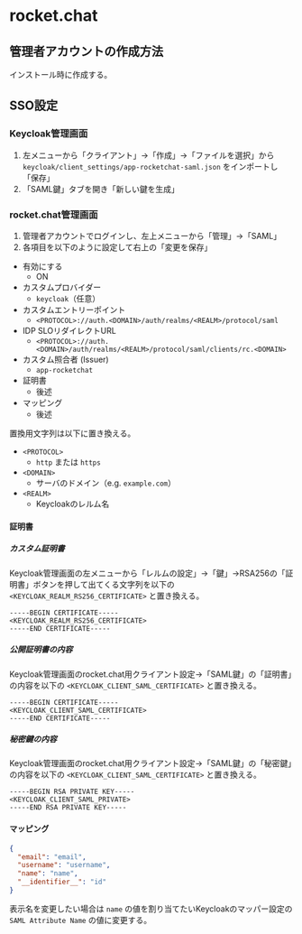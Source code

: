 # rocket.chat

## 管理者アカウントの作成方法

インストール時に作成する。

## SSO設定

### Keycloak管理画面

1. 左メニューから「クライアント」→「作成」→「ファイルを選択」から `keycloak/client_settings/app-rocketchat-saml.json` をインポートし「保存」
2. 「SAML鍵」タブを開き「新しい鍵を生成」

### rocket.chat管理画面

1. 管理者アカウントでログインし、左上メニューから「管理」→「SAML」
2. 各項目を以下のように設定して右上の「変更を保存」

- 有効にする
    - ON
- カスタムプロバイダー
    - `keycloak`（任意）
- カスタムエントリーポイント
    - `<PROTOCOL>://auth.<DOMAIN>/auth/realms/<REALM>/protocol/saml`
- IDP SLOリダイレクトURL
    - `<PROTOCOL>://auth.<DOMAIN>/auth/realms/<REALM>/protocol/saml/clients/rc.<DOMAIN>`
- カスタム照合者 (Issuer)
    - `app-rocketchat`
- 証明書
    - 後述
- マッピング
    - 後述

置換用文字列は以下に置き換える。

- `<PROTOCOL>`
    - `http` または `https`
- `<DOMAIN>`
    - サーバのドメイン（e.g. `example.com`）
- `<REALM>`
    - Keycloakのレルム名

#### 証明書

##### カスタム証明書

Keycloak管理画面の左メニューから「レルムの設定」→「鍵」→RSA256の「証明書」ボタンを押して出てくる文字列を以下の `<KEYCLOAK_REALM_RS256_CERTIFICATE>` と置き換える。

```PEM
-----BEGIN CERTIFICATE-----
<KEYCLOAK_REALM_RS256_CERTIFICATE>
-----END CERTIFICATE-----
```

##### 公開証明書の内容

Keycloak管理画面のrocket.chat用クライアント設定→「SAML鍵」の「証明書」の内容を以下の `<KEYCLOAK_CLIENT_SAML_CERTIFICATE>` と置き換える。

```PEM
-----BEGIN CERTIFICATE-----
<KEYCLOAK_CLIENT_SAML_CERTIFICATE>
-----END CERTIFICATE-----
```

##### 秘密鍵の内容

Keycloak管理画面のrocket.chat用クライアント設定→「SAML鍵」の「秘密鍵」の内容を以下の `<KEYCLOAK_CLIENT_SAML_CERTIFICATE>` と置き換える。

```PEM
-----BEGIN RSA PRIVATE KEY-----
<KEYCLOAK_CLIENT_SAML_PRIVATE>
-----END RSA PRIVATE KEY-----
```

#### マッピング

```JSON
{
  "email": "email",
  "username": "username",
  "name": "name",
  "__identifier__": "id"
}
```

表示名を変更したい場合は `name` の値を割り当てたいKeycloakのマッパー設定の `SAML Attribute Name` の値に変更する。
